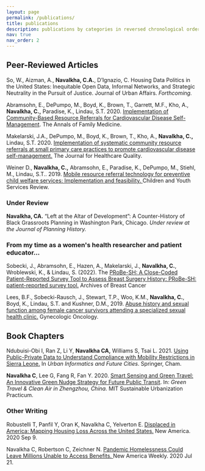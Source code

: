 ```yaml
---
layout: page
permalink: /publications/
title: publications
description: publications by categories in reversed chronological order. generated by jekyll-scholar.
nav: true
nav_order: 2
---
```


<!-- _pages/publications.md -->

<!-- Bibsearch Feature -->

<!-- {% include bib_search.liquid %} -->

<!-- <div class="publications"> -->


<!--{% bibliography %} -->
## Peer-Reviewed Articles 

So, W., Aizman, A., **Navalkha, C.A.**, D’Ignazio, C. Housing Data Politics in the United States: Inequitable Open Data, Informal Networks, and Strategic Neutrality in the Pursuit of Justice. Journal of Urban Affairs. _Forthcoming._

Abramsohn, E., DePumpo, M., Boyd, K., Brown, T., Garrett, M.F., Kho, A., **Navalkha, C.,** Paradise, K., Lindau, S.T. 2020. [Implementation of Community-Based Resource Referrals for Cardiovascular Disease Self-Management](https://www.annfammed.org/content/annalsfm/18/6/486.full.pdf). The Annals of Family Medicine. 

Makelarski, J.A., DePumpo, M., Boyd, K., Brown, T., Kho, A., **Navalkha, C.,** Lindau, S.T. 2020. [Implementation of systematic community resource referrals at small primary care practices to promote cardiovascular disease self-management.](https://journals.lww.com/jhqonline/abstract/2020/10000/implementation_of_systematic_community_resource.4.aspx) The Journal for Healthcare Quality. 

Weiner D., **Navalkha, C.,** Abramsohn, E., Paradise, K., DePumpo, M., Stiehl, M., Lindau, S.T.. 2019. [Mobile resource referral technology for preventive child welfare services: Implementation and feasibility. ](https://www.sciencedirect.com/science/article/abs/pii/S0190740919303871) Children and Youth Services Review. 


### Under Review

**Navalkha, CA.** “Left at the Altar of Development”: A Counter-History of Black Grassroots Planning in Washington Park, Chicago. _Under review at the Journal of Planning History._


### From my time as a women's health researcher and patient educator...

Sobecki, J., Abramsohn, E., Hazen, A., Makelarski, J., **Navalkha, C.**, Wroblewski, K., & Lindau, S. (2022). The [PRoBe-SH: A Close-Coded Patient-Reported Survey Tool to Assess Breast Surgery History: PRoBe-SH: patient-reported survey tool.](https://www.archbreastcancer.com/index.php/abc/article/view/619) Archives of Breast Cancer 

Lees, B.F., Sobecki-Rausch, J., Stewart, T.P., Woo, K.M., **Navalkha, C.**, Boyd, K., Lindau, S.T. and Kushner, D.M., 2019. [Abuse history and sexual function among female cancer survivors attending a specialized sexual health clinic.](https://www.gynecologiconcology-online.net/article/S0090-8258(19)30546-3/abstract) Gynecologic Oncology.


## Book Chapters 

Ndubuisi-Obi I, Ran Z, Li Y, **Navalkha CA,** Williams S, Tsai L. 2021. [Using Public-Private Data to Understand Compliance with Mobility Restrictions in Sierra Leone.](https://link.springer.com/chapter/10.1007/978-3-030-76059-5_3) In _Urban Informatics and Future Cities_. Springer, Cham. 

**Navalkha C**, Lee G, Fang R, Fan Y. 2020. [Smart Sensing and Green Travel: An Innovative Green Nudge Strategy for Future Public Transit](https://www.sul.mit.edu/zz1). In: _Green Travel & Clean Air in Zhengzhou, China._ MIT Sustainable Urbanization Practicum. 


### Other Writing

Robustelli T, Panfil Y, Oran K, Navalkha C, Yelverton E. [Displaced in America: Mapping Housing Loss Across the United States.](https://www.newamerica.org/future-property-rights/reports/displaced-america/) New America. 2020 Sep 9. 

Navalkha C, Robertson C, Zeichner N. [Pandemic Homelessness Could Leave Millions Unable to Access Benefits. ](https://www.newamerica.org/weekly/pandemic-homelessness-could-leave-millions-unable-access-public-benefits/ )New America Weekly. 2020 Jul 21. 
			 	              






</div>
